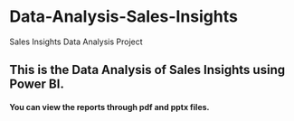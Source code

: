 # Data-Analysis-Sales-Insights
Sales Insights Data Analysis Project

## This is the Data Analysis of Sales Insights using Power BI.

#### You can view the reports through pdf and pptx files.
